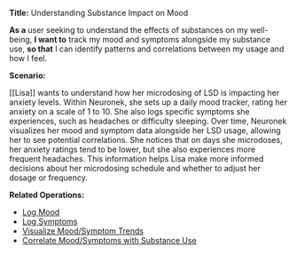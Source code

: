 **Title:** Understanding Substance Impact on Mood

**As a** user seeking to understand the effects of substances on my well-being, **I want to** track my mood and symptoms alongside my substance use, **so that** I can identify patterns and correlations between my usage and how I feel.

**Scenario:**

[[Lisa]] wants to understand how her microdosing of LSD is impacting her anxiety levels. Within Neuronek, she sets up a daily mood tracker, rating her anxiety on a scale of 1 to 10. She also logs specific symptoms she experiences, such as headaches or difficulty sleeping. Over time, Neuronek visualizes her mood and symptom data alongside her LSD usage, allowing her to see potential correlations. She notices that on days she microdoses, her anxiety ratings tend to be lower, but she also experiences more frequent headaches. This information helps Lisa make more informed decisions about her microdosing schedule and whether to adjust her dosage or frequency.

**Related Operations:**

- [Log Mood](app://obsidian.md/Log%20Mood)
- [Log Symptoms](app://obsidian.md/Log%20Symptoms)
- [Visualize Mood/Symptom Trends](app://obsidian.md/Visualize%20Mood/Symptom%20Trends)
- [Correlate Mood/Symptoms with Substance Use](app://obsidian.md/Correlate%20Mood/Symptoms%20with%20Substance%20Use)
